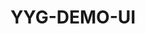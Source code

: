 ---
layout: home
title: YYG-DEMO-UI
editLink: true
lastUpdated: true
hero:
 name: yyg-demo-ui
 text: YYG Vue3企业级中后台组件库
 tagline: 组件库描述 / SLOGAN
 image:
   src: /logo.png
   alt: yyg-admin-ui
 actions:
   - theme: brand
     text: 快速开始
     link: /guide/
   - theme: alt
     text: 组件
     link: /components/foo
features:
 - icon: 🔨
   title: 功能/特点 1
   details: 功能/特点 1 具体描述信息。
 - icon: 🧩
   title: 功能/特点 2
   details: 功能/特点 2 具体描述信息。
 - icon: ✈️
   title: 功能/特点 3。
   details: 功能/特点 3 具体描述信息。
---